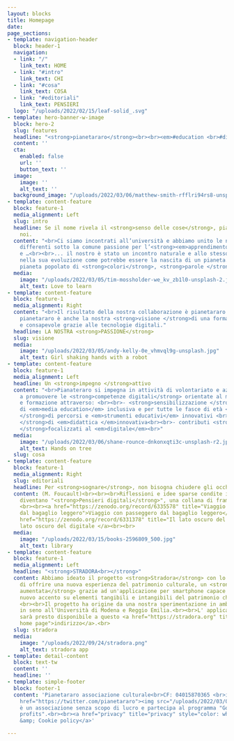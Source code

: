 ```yaml
---
layout: blocks
title: Homepage
date: 
page_sections:
- template: navigation-header
  block: header-1
  navigation:
  - link: "/"
    link_text: HOME
  - link: "#intro"
    link_text: CHI
  - link: "#cosa"
    link_text: COSA
  - link: "#editoriali"
    link_text: PENSIERI
  logo: "/uploads/2022/02/15/leaf-solid_.svg"
- template: hero-banner-w-image
  block: hero-2
  slug: features
  headline: "<strong>pianetararo</strong><br><br><em>#education <br>#digital #lab</em>"
  content: ''
  cta:
    enabled: false
    url: ''
    button_text: ''
  image:
    image: ''
    alt_text: ''
  background_image: "/uploads/2022/03/06/matthew-smith-rfflri94rs8-unsplash-640.jpg"
- template: content-feature
  block: feature-1
  media_alignment: Left
  slug: intro
  headline: Se il nome rivela il <strong>senso delle cose</strong>, pianetararo siamo
    noi.
  content: "<br>Ci siamo incontrati all’università e abbiamo unito le nostre storie
    differenti sotto la comune passione per l’<strong><em>apprendimento innovativo</em></strong>
    e …<br><br>... il nostro è stato un incontro naturale e allo stesso tempo esplosivo
    nella sua evoluzione come potrebbe essere la nascita di un pianeta. <br><br>Un
    pianeta popolato di <strong>colori</strong>, <strong>parole </strong>e <strong>connessioni</strong>.<br>"
  media:
    image: "/uploads/2022/03/05/tim-mossholder-we_kv_zb1l0-unsplash-2.jpg"
    alt_text: Love to learn
- template: content-feature
  block: feature-1
  media_alignment: Right
  content: "<br>Il risultato della nostra collaborazione è pianetararo.<br><br>Ma
    pianetararo è anche la nostra <strong>visione </strong>di una formazione efficace
    e consapevole grazie alle tecnologie digitali."
  headline: LA NOSTRA <strong>PASSIONE</strong>
  slug: visione
  media:
    image: "/uploads/2022/03/05/andy-kelly-0e_vhmvql9g-unsplash.jpg"
    alt_text: Girl shaking hands with a robot
- template: content-feature
  block: feature-1
  media_alignment: Left
  headline: Un <strong>impegno </strong>attivo
  content: "<br>Pianateraro si impegna in attività di volontariato e azioni volte
    a promuovere le <strong>competenze digitali</strong> orientate al mondo dell'educazione
    e formazione attraverso: <br><br>- <strong>sensibilizzazione </strong>su tematiche
    di <em>media education</em> inclusiva e per tutte le fasce di età <br><br>- <strong>progettazione
    </strong>di percorsi e <em>strumenti educativi</em> innovativi <br><br>- <strong>laboratori
    </strong>di <em>didattica </em>innovativa<br><br>- contributi <strong>editoriali
    </strong>focalizzati al <em>digitale</em><br>"
  media:
    image: "/uploads/2022/03/06/shane-rounce-dnkonxqti3c-unsplash-r2.jpg"
    alt_text: Hands on tree
  slug: cosa
- template: content-feature
  block: feature-1
  media_alignment: Right
  slug: editoriali
  headline: Per <strong>sognare</strong>, non bisogna chiudere gli occhi, basta <strong>leggere</strong>
  content: (M. Foucault)<br><br><br>Riflessioni e idee sparse condite in salsa digitale
    diventano "<strong>Pensieri digitali</strong>", una collana di frammenti da <em>leggere</em>.
    <br><br><a href="https://zenodo.org/record/6335578" title="Viaggio con passeggero
    dal bagaglio leggero">Viaggio con passeggero dal bagaglio leggero</a><br><br><a
    href="https://zenodo.org/record/6331378" title="Il lato oscuro del digitale">Il
    lato oscuro del digitale </a><br><br>
  media:
    image: "/uploads/2022/03/15/books-2596809_500.jpg"
    alt_text: library
- template: content-feature
  block: feature-1
  media_alignment: Left
  headline: "<strong>STRADORA<br></strong>"
  content: Abbiamo ideato il progetto <strong>Stradora</strong> con lo scopo di cercare
    di offrire una nuova esperienza del patrimonio culturale, un <strong>esperienza
    aumentata</strong> grazie ad un'applicazione per smartphone capace di porre un
    nuovo accento su elementi tangibili e intangibili del patrimonio che ci circonda.
    <br><br>Il progetto ha origine da una nostra sperimentazione in ambito accademico
    in seno all'Università di Modena e Reggio Emilia.<br><br>L' applicazione Stradora
    sarà presto disponibile a questo <a href="https://stradora.org" title="Stradora
    home page">indirizzo</a>.<br>
  slug: stradora
  media:
    image: "/uploads/2022/09/24/stradora.png"
    alt_text: stradora app
- template: detail-content
  block: text-tw
  content: ''
  headline: ''
- template: simple-footer
  block: footer-1
  content: 'Pianetararo associazione culturale<br>CF: 04015870365 <br>info@pianetararo.org<br><a
    href="https://twitter.com/pianetararo"><img src="/uploads/2022/03/06/twitter-24.png"></a><br>Pianetararo
    è un associazione senza scopo di lucro e partecipa al programma "Google for Non
    profits".<br><br><a href="privacy" title="privacy" style="color: white">Privacy
    &amp; Cookie policy</a>'

---
```

